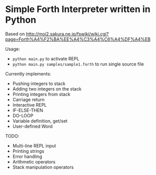 # Simple Forth Interpreter written in Python

Based on http://moi2.sakura.ne.jp/fswiki/wiki.cgi?page=Forth%A4%F2%BA%EE%A4%C3%A4%C6%A4%DF%A4%EB

Usage:

- `python main.py` to activate REPL
- `python main.py samples/sample1.forth` to run single source file

Currently implements:

* Pushing integers to stack
* Adding two integers on the stack
* Printing integers from stack
* Carriage return
* Interactive REPL
* IF-ELSE-THEN
* DO-LOOP
* Variable definition, get/set
* User-defined Word

TODO:

* Multi-line REPL input
* Printing strings
* Error handling
* Arithmetic operators
* Stack manipulation operators
